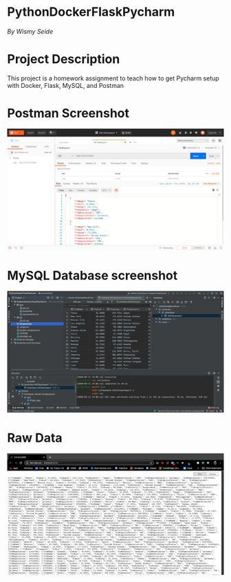 # PythonDockerFlaskPycharm
###### By Wismy Seide

# Project Description
This project is a homework assignment to teach how to get Pycharm setup with Docker, Flask, MySQL, and Postman

# Postman Screenshot
![screenshot](screenshots/postman.png)

# MySQL Database screenshot
![screenshot](screenshots/mysqldatabase.png)

# Raw Data
![screenshot](screenshots/rawdata.png)
